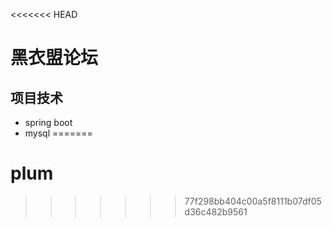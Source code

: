 <<<<<<< HEAD
# 黑衣盟论坛
## 项目技术
* spring boot
* mysql
=======
# plum
>>>>>>> 77f298bb404c00a5f8111b07df05d36c482b9561
